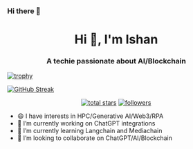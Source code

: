 ### Hi there 👋
<h1 align="center">Hi 👋, I'm Ishan</h1>
<h3 align="center">A techie passionate about AI/Blockchain</h3>


[![trophy](https://github-profile-trophy.vercel.app/?username=ishandutta2007)](https://github.com/ryo-ma/github-profile-trophy)

[![GitHub Streak](https://streak-stats.demolab.com/?user=ishandutta2007)](https://git.io/streak-stats)



<p align="center">
  <a href="https://github.com/ishandutta2007?tab=repositories&sort=stargazers">
    <img alt="total stars" title="Total stars on GitHub" src="https://custom-icon-badges.herokuapp.com/badge/dynamic/json?logo=star&color=55960c&labelColor=488207&label=Stars&style=for-the-badge&query=%24.stars&url=https://api.github-star-counter.workers.dev/user/ishandutta2007"/></a>
  <a href="https://github.com/ishandutta2007?tab=followers">
    <img alt="followers" title="Follow me on Github" src="https://custom-icon-badges.herokuapp.com/github/followers/ishandutta2007?color=236ad3&labelColor=1155ba&style=for-the-badge&logo=person-add&label=Follow&logoColor=white"/></a>
</p>

- 😄 I have interests in HPC/Generative AI/Web3/RPA
- 🔭 I’m currently working on ChatGPT integrations
- 🌱 I’m currently learning Langchain and Mediachain
- 👯 I’m looking to collaborate on ChatGPT/AI/Blockchain



<!--
**ishandutta2007/ishandutta2007** is a ✨ _special_ ✨ repository because its `README.md` (this file) appears on your GitHub profile.

Here are some ideas to get you started:

- 🤔 I’m looking for help with ...
- 💬 Ask me about ...
- 📫 How to reach me: ...
- ⚡ Fun fact: ...
-->
